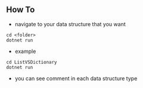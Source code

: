 ## How To

- navigate to your data structure that you want

```
cd <folder>
dotnet run
```

- example 

```
cd ListVSDictionary
dotnet run
```

- you can see comment in each data structure type

